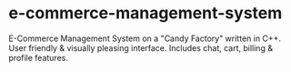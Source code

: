 # e-commerce-management-system
E-Commerce Management System on a "Candy Factory" written in C++. User friendly &amp; visually pleasing interface. Includes chat, cart, billing &amp; profile features.
